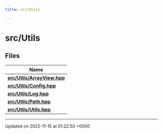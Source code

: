 ```yaml
---
title: src/Utils

---
```


# src/Utils



## Files

| Name           |
| -------------- |
| **[src/Utils/ArrayView.hpp](/files/ArrayView_8hpp.md#file-arrayview.hpp)**  |
| **[src/Utils/Config.hpp](/files/Config_8hpp.md#file-config.hpp)**  |
| **[src/Utils/Log.hpp](/files/Log_8hpp.md#file-log.hpp)**  |
| **[src/Utils/Path.hpp](/files/Path_8hpp.md#file-path.hpp)**  |
| **[src/Utils/Utils.hpp](/files/Utils_8hpp.md#file-utils.hpp)**  |






-------------------------------

Updated on 2022-11-15 at 01:22:50 +0000
